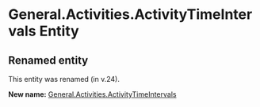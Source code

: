 # General.Activities.ActivityTimeIntervals Entity

## Renamed entity

This entity was renamed (in v.24).

**New name:** [General.Activities.ActivityTimeIntervals](General.Activities.ActivityTimeIntervals.md)
